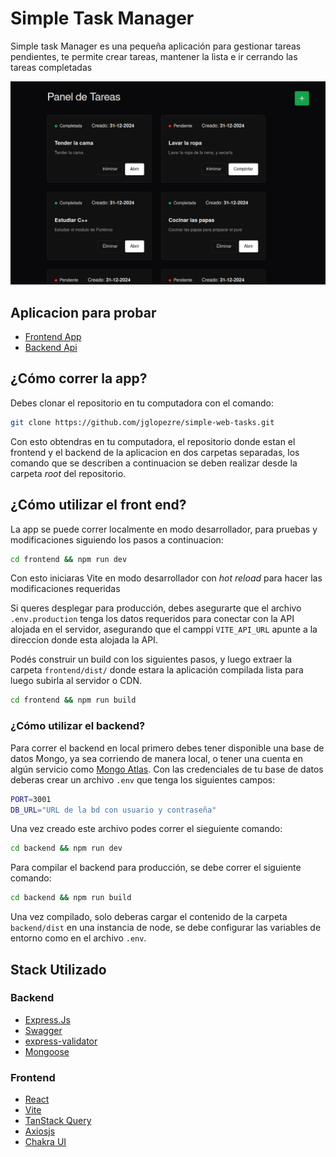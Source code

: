 


# Simple Task Manager
Simple task Manager es una pequeña aplicación para gestionar tareas pendientes, te permite crear tareas, mantener la lista e ir cerrando las tareas completadas

<img src="assets/simple-task-manager.png" alt="captura de pantalla" width="640">

## Aplicacion para probar

- [Frontend App](https://lucky-fairy-e98c1c.netlify.app/)
- [Backend Api](https://simple-web-tasks.onrender.com/api/tasks)

## ¿Cómo correr la app?

Debes clonar el repositorio en tu computadora con el comando:

```bash
git clone https://github.com/jglopezre/simple-web-tasks.git
```

Con esto obtendras en tu computadora, el repositorio donde estan el frontend y el backend de la aplicacion en dos carpetas separadas, los comando que se describen a continuacion se deben realizar desde la carpeta *root* del repositorio.

## ¿Cómo utilizar el front end?

La app se puede correr localmente en modo desarrollador, para pruebas y modificaciones siguiendo los pasos a continuacion:

```bash
cd frontend && npm run dev
```
Con esto iniciaras Vite en modo desarrollador con *hot reload* para hacer las modificaciones requeridas

Si queres desplegar para producción, debes asegurarte que el archivo `.env.production` tenga los datos requeridos para conectar con la API alojada en el servidor, asegurando que el camppi `VITE_API_URL` apunte a la direccion donde esta alojada la API.

Podés construir un build con los siguientes pasos, y luego extraer la carpeta `frontend/dist/` donde estara la aplicación compilada lista para luego subirla al servidor o CDN.

```bash
cd frontend && npm run build
```
### ¿Cómo utilizar el backend?
Para correr el backend en local primero debes tener disponible una base de datos Mongo, ya sea corriendo de manera local, o tener una cuenta en algún servicio como [Mongo Atlas](https://www.mongodb.com/).
Con las credenciales de tu base de datos deberas crear un archivo `.env` que tenga los siguientes campos:

```bash
PORT=3001
DB_URL="URL de la bd con usuario y contraseña"
```

Una vez creado este archivo podes correr el sieguiente comando:

```bash
cd backend && npm run dev
```

Para compilar el backend para producción, se debe correr el siguiente comando:

```bash
cd backend && npm run build
```
Una vez compilado, solo deberas cargar el contenido de la carpeta `backend/dist` en una instancia de node, se debe configurar las variables de entorno como en el archivo `.env`. 

## Stack Utilizado

### Backend
- [Express.Js](https://expressjs.com/)
- [Swagger](https://swagger.io/tools/swagger-ui/)
- [express-validator](https://express-validator.github.io/docs)
- [Mongoose](https://mongoosejs.com/)

### Frontend
- [React](https://es.react.dev/)
- [Vite](https://vite.dev/)
- [TanStack Query](https://tanstack.com/query/latest)
- [Axiosjs](https://axios-http.com/)
- [Chakra UI](https://www.chakra-ui.com/)

